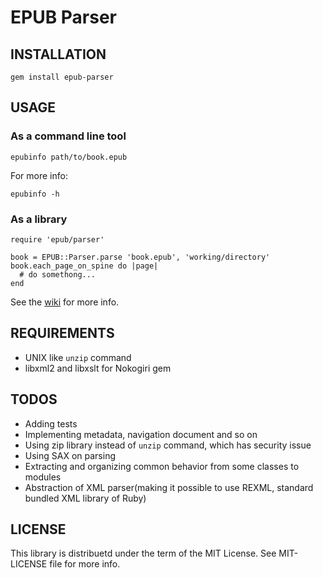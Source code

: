 EPUB Parser
===========

INSTALLATION
-------
    gem install epub-parser  

USAGE
-----

### As a command line tool

	epubinfo path/to/book.epub

For more info:

	epubinfo -h

### As a library

    require 'epub/parser'
    
    book = EPUB::Parser.parse 'book.epub', 'working/directory'
    book.each_page_on_spine do |page|
      # do somethong...
    end

See the [wiki][] for more info.

[wiki]:https://gitorious.org/epub/pages/EpubParser

REQUIREMENTS
------------
* UNIX like `unzip` command
* libxml2 and libxslt for Nokogiri gem

TODOS
-----
* Adding tests
* Implementing metadata, navigation document and so on
* Using zip library instead of `unzip` command, which has security issue
* Using SAX on parsing
* Extracting and organizing common behavior from some classes to modules
* Abstraction of XML parser(making it possible to use REXML, standard bundled XML library of Ruby)

LICENSE
-------
This library is distribuetd under the term of the MIT License.
See MIT-LICENSE file for more info.
